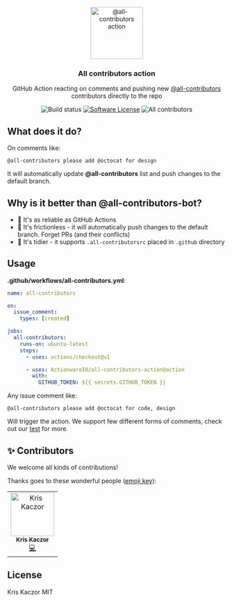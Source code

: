 <p align="center">
  <img src="https://emojipedia-us.s3.dualstack.us-west-1.amazonaws.com/thumbs/240/apple/271/busts-in-silhouette_1f465.png" width="120" alt="@all-contributors action">
  <h3 align="center">All contributors action</h3>
  <p align="center">GitHub Action reacting on comments and pushing new <a href="https://allcontributors.org/">@all-contributors</a> contributors directly to the repo</p>
  <p align="center">
    <img alt="Build status" src="https://github.com/actionwareio/all-contributors-action/workflows/CI/badge.svg">
    <a href="/package.json"><img alt="Software License" src="https://img.shields.io/badge/license-MIT-brightgreen.svg?style=flat-square"></a>
    <img alt="All contributors" src="https://img.shields.io/badge/all_contributors-1-orange.svg?style=flat-square">
  </p>
</p>

## What does it do?

On comments like:

```
@all-contributors please add @octocat for design
```

It will automatically update **@all-contributors** list and push changes to the default branch.

## Why is it better than @all-contributors-bot?

- 🤖 It's as reliable as GitHub Actions
- 💪 It's frictionless - it will automatically push changes to the default branch. Forget PRs (and their conflicts)
- 🧹 It's tidier - it supports `.all-contributorsrc` placed in `.github` directory

## Usage

**.github/workflows/all-contributors.yml**:

```yml
name: all-contributors

on:
  issue_comment:
    types: [created]

jobs:
  all-contributors:
    runs-on: ubuntu-latest
    steps:
      - uses: actions/checkout@v1

      - uses: ActionwareIO/all-contributors-action@action
        with:
          GITHUB_TOKEN: ${{ secrets.GITHUB_TOKEN }}
```

Any issue comment like:

```
@all-contributors please add @octocat for code, design
```

Will trigger the action. We support few different forms of comments, check out our
[test](https://github.com/actionwareio/all-contributors-action/blob/master/test/all-contributors/parseComment.test.ts)
for more.

## ✨ Contributors

We welcome all kinds of contributions!

Thanks goes to these wonderful people ([emoji key](https://allcontributors.org/docs/en/emoji-key)):

<!-- ALL-CONTRIBUTORS-LIST:START - Do not remove or modify this section -->
<!-- prettier-ignore -->
<table><tr><td align="center"><a href="https://github.com/krzkaczor"><img src="https://avatars2.githubusercontent.com/u/1814312?v=4" width="100px;" alt="Kris Kaczor"/><br /><sub><b>Kris Kaczor</b></sub></a><br /><a href="https://github.com/actionwareio/all-contributors-bot/commits?author=krzkaczor" title="Code">💻</a></td></tr></table>

<!-- ALL-CONTRIBUTORS-LIST:END -->

## License

Kris Kaczor MIT

